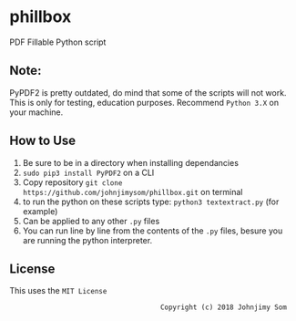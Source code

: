 # phillbox
PDF Fillable Python script

## Note:
PyPDF2 is pretty outdated, do mind that some of the scripts will not work. This is only for testing, education purposes. Recommend `Python 3.X` on your machine.

## How to Use

1. Be sure to be in a directory when installing dependancies
2. `sudo pip3 install PyPDF2` on a CLI
3. Copy repository `git clone https://github.com/johnjimysom/phillbox.git` on terminal
4. to run the python on these scripts type: `python3 textextract.py` (for example)
5. Can be applied to any other `.py` files
6. You can run line by line from the contents of the `.py` files, besure you are running the python interpreter.

## License
This uses the `MIT License`


                                         Copyright (c) 2018 Johnjimy Som
